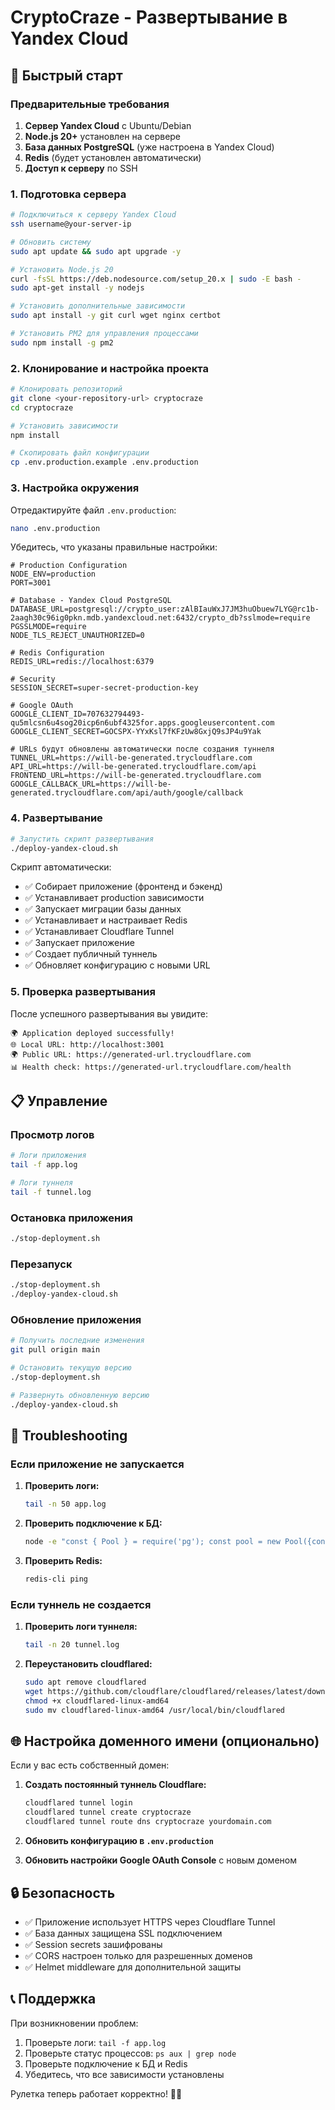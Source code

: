 # CryptoCraze - Развертывание в Yandex Cloud

## 🚀 Быстрый старт

### Предварительные требования

1. **Сервер Yandex Cloud** с Ubuntu/Debian
2. **Node.js 20+** установлен на сервере
3. **База данных PostgreSQL** (уже настроена в Yandex Cloud)
4. **Redis** (будет установлен автоматически)
5. **Доступ к серверу** по SSH

### 1. Подготовка сервера

```bash
# Подключиться к серверу Yandex Cloud
ssh username@your-server-ip

# Обновить систему
sudo apt update && sudo apt upgrade -y

# Установить Node.js 20
curl -fsSL https://deb.nodesource.com/setup_20.x | sudo -E bash -
sudo apt-get install -y nodejs

# Установить дополнительные зависимости
sudo apt install -y git curl wget nginx certbot

# Установить PM2 для управления процессами
sudo npm install -g pm2
```

### 2. Клонирование и настройка проекта

```bash
# Клонировать репозиторий
git clone <your-repository-url> cryptocraze
cd cryptocraze

# Установить зависимости
npm install

# Скопировать файл конфигурации
cp .env.production.example .env.production
```

### 3. Настройка окружения

Отредактируйте файл `.env.production`:

```bash
nano .env.production
```

Убедитесь, что указаны правильные настройки:

```env
# Production Configuration
NODE_ENV=production
PORT=3001

# Database - Yandex Cloud PostgreSQL
DATABASE_URL=postgresql://crypto_user:zAlBIauWxJ7JM3huObuew7LYG@rc1b-2aagh30c96ig0pkn.mdb.yandexcloud.net:6432/crypto_db?sslmode=require
PGSSLMODE=require
NODE_TLS_REJECT_UNAUTHORIZED=0

# Redis Configuration
REDIS_URL=redis://localhost:6379

# Security
SESSION_SECRET=super-secret-production-key

# Google OAuth
GOOGLE_CLIENT_ID=707632794493-qu5mlcsn6u4sog20icp6n6ubf4325for.apps.googleusercontent.com
GOOGLE_CLIENT_SECRET=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

# URLs будут обновлены автоматически после создания туннеля
TUNNEL_URL=https://will-be-generated.trycloudflare.com
API_URL=https://will-be-generated.trycloudflare.com/api
FRONTEND_URL=https://will-be-generated.trycloudflare.com
GOOGLE_CALLBACK_URL=https://will-be-generated.trycloudflare.com/api/auth/google/callback
```

### 4. Развертывание

```bash
# Запустить скрипт развертывания
./deploy-yandex-cloud.sh
```

Скрипт автоматически:
- ✅ Собирает приложение (фронтенд и бэкенд)
- ✅ Устанавливает production зависимости
- ✅ Запускает миграции базы данных
- ✅ Устанавливает и настраивает Redis
- ✅ Устанавливает Cloudflare Tunnel
- ✅ Запускает приложение
- ✅ Создает публичный туннель
- ✅ Обновляет конфигурацию с новыми URL

### 5. Проверка развертывания

После успешного развертывания вы увидите:

```
🌍 Application deployed successfully!
🌐 Local URL: http://localhost:3001
🌍 Public URL: https://generated-url.trycloudflare.com
📊 Health check: https://generated-url.trycloudflare.com/health
```

## 📋 Управление

### Просмотр логов
```bash
# Логи приложения
tail -f app.log

# Логи туннеля
tail -f tunnel.log
```

### Остановка приложения
```bash
./stop-deployment.sh
```

### Перезапуск
```bash
./stop-deployment.sh
./deploy-yandex-cloud.sh
```

### Обновление приложения
```bash
# Получить последние изменения
git pull origin main

# Остановить текущую версию
./stop-deployment.sh

# Развернуть обновленную версию
./deploy-yandex-cloud.sh
```

## 🔧 Troubleshooting

### Если приложение не запускается

1. **Проверить логи:**
   ```bash
   tail -n 50 app.log
   ```

2. **Проверить подключение к БД:**
   ```bash
   node -e "const { Pool } = require('pg'); const pool = new Pool({connectionString: process.env.DATABASE_URL}); pool.query('SELECT NOW()', (err, res) => { console.log(err ? err : res.rows[0]); pool.end(); });"
   ```

3. **Проверить Redis:**
   ```bash
   redis-cli ping
   ```

### Если туннель не создается

1. **Проверить логи туннеля:**
   ```bash
   tail -n 20 tunnel.log
   ```

2. **Переустановить cloudflared:**
   ```bash
   sudo apt remove cloudflared
   wget https://github.com/cloudflare/cloudflared/releases/latest/download/cloudflared-linux-amd64
   chmod +x cloudflared-linux-amd64
   sudo mv cloudflared-linux-amd64 /usr/local/bin/cloudflared
   ```

## 🌐 Настройка доменного имени (опционально)

Если у вас есть собственный домен:

1. **Создать постоянный туннель Cloudflare:**
   ```bash
   cloudflared tunnel login
   cloudflared tunnel create cryptocraze
   cloudflared tunnel route dns cryptocraze yourdomain.com
   ```

2. **Обновить конфигурацию в `.env.production`**

3. **Обновить настройки Google OAuth Console** с новым доменом

## 🔒 Безопасность

- ✅ Приложение использует HTTPS через Cloudflare Tunnel
- ✅ База данных защищена SSL подключением
- ✅ Session secrets зашифрованы
- ✅ CORS настроен только для разрешенных доменов
- ✅ Helmet middleware для дополнительной защиты

## 📞 Поддержка

При возникновении проблем:
1. Проверьте логи: `tail -f app.log`
2. Проверьте статус процессов: `ps aux | grep node`
3. Проверьте подключение к БД и Redis
4. Убедитесь, что все зависимости установлены

Рулетка теперь работает корректно! 🎰✨